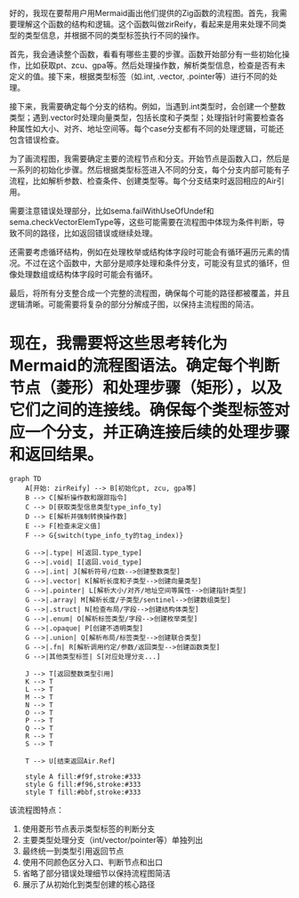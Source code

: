 好的，我现在要帮用户用Mermaid画出他们提供的Zig函数的流程图。首先，我需要理解这个函数的结构和逻辑。这个函数叫做zirReify，看起来是用来处理不同类型的类型信息，并根据不同的类型标签执行不同的操作。

首先，我会通读整个函数，看看有哪些主要的步骤。函数开始部分有一些初始化操作，比如获取pt、zcu、gpa等。然后处理操作数，解析类型信息，检查是否有未定义的值。接下来，根据类型标签（如.int, .vector, .pointer等）进行不同的处理。

接下来，我需要确定每个分支的结构。例如，当遇到.int类型时，会创建一个整数类型；遇到.vector时处理向量类型，包括长度和子类型；处理指针时需要检查各种属性如大小、对齐、地址空间等。每个case分支都有不同的处理逻辑，可能还包含错误检查。

为了画流程图，我需要确定主要的流程节点和分支。开始节点是函数入口，然后是一系列的初始化步骤。然后根据类型标签进入不同的分支，每个分支内部可能有子流程，比如解析参数、检查条件、创建类型等。每个分支结束时返回相应的Air引用。

需要注意错误处理部分，比如sema.failWithUseOfUndef和sema.checkVectorElemType等，这些可能需要在流程图中体现为条件判断，导致不同的路径，比如返回错误或继续处理。

还需要考虑循环结构，例如在处理枚举或结构体字段时可能会有循环遍历元素的情况。不过在这个函数中，大部分是顺序处理和条件分支，可能没有显式的循环，但像处理数组或结构体字段时可能会有循环。

最后，将所有分支整合成一个完整的流程图，确保每个可能的路径都被覆盖，并且逻辑清晰。可能需要将复杂的部分分解成子图，以保持主流程图的简洁。

现在，我需要将这些思考转化为Mermaid的流程图语法。确定每个判断节点（菱形）和处理步骤（矩形），以及它们之间的连接线。确保每个类型标签对应一个分支，并正确连接后续的处理步骤和返回结果。
================================================
```mermaid
graph TD
    A[开始: zirReify] --> B[初始化pt, zcu, gpa等]
    B --> C[解析操作数和跟踪指令]
    C --> D[获取类型信息类型type_info_ty]
    D --> E[解析并强制转换操作数]
    E --> F[检查未定义值]
    F --> G{switch(type_info_ty的tag_index)}
    
    G -->|.type| H[返回.type_type]
    G -->|.void| I[返回.void_type]
    G -->|.int| J[解析符号/位数-->创建整数类型]
    G -->|.vector| K[解析长度和子类型-->创建向量类型]
    G -->|.pointer| L[解析大小/对齐/地址空间等属性-->创建指针类型]
    G -->|.array| M[解析长度/子类型/sentinel-->创建数组类型]
    G -->|.struct| N[检查布局/字段-->创建结构体类型]
    G -->|.enum| O[解析标签类型/字段-->创建枚举类型]
    G -->|.opaque| P[创建不透明类型]
    G -->|.union| Q[解析布局/标签类型-->创建联合类型]
    G -->|.fn| R[解析调用约定/参数/返回类型-->创建函数类型]
    G -->|其他类型标签| S[对应处理分支...]
    
    J --> T[返回整数类型引用]
    K --> T
    L --> T
    M --> T
    N --> T
    O --> T
    P --> T
    Q --> T
    R --> T
    S --> T
    
    T --> U[结束返回Air.Ref]
    
    style A fill:#f9f,stroke:#333
    style G fill:#f96,stroke:#333
    style T fill:#bbf,stroke:#333
``` 

该流程图特点：
1. 使用菱形节点表示类型标签的判断分支
2. 主要类型处理分支（int/vector/pointer等）单独列出
3. 最终统一到类型引用返回节点
4. 使用不同颜色区分入口、判断节点和出口
5. 省略了部分错误处理细节以保持流程图简洁
6. 展示了从初始化到类型创建的核心路径